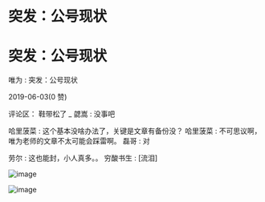 # 突发：公号现状

# 突发：公号现状

唯为 : 突发：公号现状

2019-06-03(0 赞)

评论区： 鞋带松了 _ 勰嵩 : 没事吧

哈里菠菜 : 这个基本没啥办法了，关键是文章有备份没？ 哈里菠菜 : 不可思议啊，唯为老师的文章不太可能会踩雷啊。 磊哥 : 对

劳尔 : 这也能封，小人真多。。 穷酸书生 : [流泪]

![image](img/Image_130.png)

![image](img/Image_131.png)